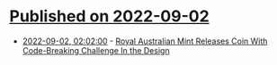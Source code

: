 # [Published on 2022-09-02](index.md)

* [2022-09-02, 02:02:00](https://news.slashdot.org/story/22/09/01/216226/royal-australian-mint-releases-coin-with-code-breaking-challenge-in-the-design?utm_source=rss1.0mainlinkanon&utm_medium=feed) - [Royal Australian Mint Releases Coin With Code-Breaking Challenge In the Design](https://news.slashdot.org/story/22/09/01/216226/royal-australian-mint-releases-coin-with-code-breaking-challenge-in-the-design?utm_source=rss1.0mainlinkanon&utm_medium=feed)
